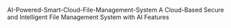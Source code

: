 AI-Powered-Smart-Cloud-File-Management-System
A Cloud-Based Secure and Intelligent File Management System with AI Features
